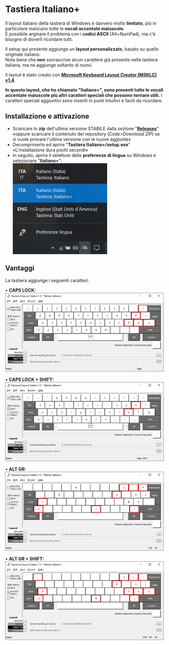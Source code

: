 # Tastiera Italiano+
Il layout italiano della tastiera di Windows è davvero molto **limitato**, più in particolare mancano tutte le **vocali accentate maiuscole**.<br>
È possibile arginare il problema con i **codici ASCII** (Alt+NumPad), ma c'è bisogno di doverli ricordare tutti.

Il setup qui presente aggiunge un **layout personalizzato**, basato su quello originale italiano.<br>
Nota bene che **non** sovrascrive alcun carattere già presente nella tastiera italiana, ma ne aggiunge soltanto di nuovi.

Il layout è stato creato con **[Microsoft Keyboard Layout Creator (MSKLC) v1.4](https://www.microsoft.com/en-us/download/details.aspx?id=102134)**.

**In questo layout, che ho chiamato "Italiano+", sono presenti tutte le vocali accentate maiuscole più altri caratteri speciali che possono tornare utili.** I caratteri speciali aggiuntivi sono inseriti in punti intuitivi e facili da ricordare.

## Installazione e attivazione
- Scaricare lo **zip** dell'ultima versione STABILE dalla sezione "**[Releases](https://github.com/xDonatello/TastieraItalianoPlus/releases)**"<br>
«oppure scaricare il contenuto del repository (*Code>Download ZIP*) se si vuole provare l'ultima versione con le nuove aggiunte»
- Decomprimerlo ed aprire "**Tastiera Italiano+/setup.exe**"<br>
«L'installazione dura pochi secondi»
- In seguito, aprire il selettore delle **preferenze di lingua** su Windows e selezionare "**Italiano+**":<br>
![lingue](Screenshot/Windows.png)

## Vantaggi
La tastiera aggiunge i seguenti caratteri:

• **CAPS LOCK:**<br>
![caps lock](Screenshot/2_CapsLock.png)

• **CAPS LOCK + SHIFT:**<br>
![caps lock + shift](Screenshot/4_CapsLock+Shift.png)

• **ALT GR:**<br>
![alt gr](Screenshot/5_AltGr.png)

• **ALT GR + SHIFT:**<br>
![shift + alt gr](Screenshot/6_AltGr+Shift.png)
